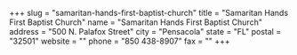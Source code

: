 +++
slug = "samaritan-hands-first-baptist-church"
title = "Samaritan Hands First Baptist Church"
name = "Samaritan Hands First Baptist Church"
address = "500 N. Palafox Street"
city = "Pensacola"
state = "FL"
postal = "32501"
website = ""
phone = "850 438-8907"
fax = ""
+++
